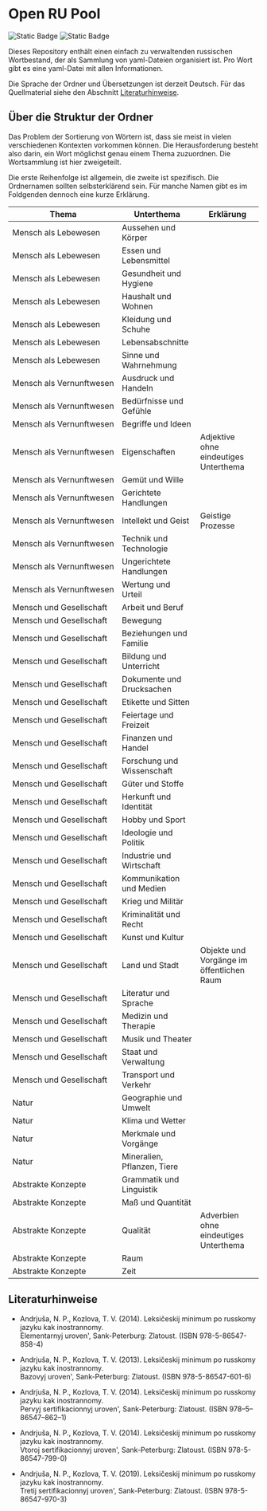 # Open RU Pool

![Static Badge](https://img.shields.io/badge/Data-YAML-%23CB171E?style=flat-square)
![Static Badge](https://img.shields.io/badge/Script-Python3-%233776AB?style=flat-square)

Dieses Repository enthält einen einfach zu verwaltenden russischen Wortbestand, der als Sammlung von yaml-Dateien organisiert ist. Pro Wort gibt es eine yaml-Datei mit allen Informationen.

Die Sprache der Ordner und Übersetzungen ist derzeit Deutsch. Für das Quellmaterial siehe den Abschnitt [Literaturhinweise](#Literaturhinweise).

## Über die Struktur der Ordner

Das Problem der Sortierung von Wörtern ist, dass sie meist in vielen verschiedenen Kontexten vorkommen können.
Die Herausforderung besteht also darin, ein Wort möglichst genau einem Thema zuzuordnen.
Die Wortsammlung ist hier zweigeteilt.

Die erste Reihenfolge ist allgemein, die zweite ist spezifisch.
Die Ordnernamen sollten selbsterklärend sein.
Für manche Namen gibt es im Foldgenden dennoch eine kurze Erklärung.

| Thema                                | Unterthema                  | Erklärung                                 |
| ------------------------------------ | --------------------------- | ----------------------------------------- |
| Mensch als Lebewesen                 | Aussehen und Körper         |                                           |
| Mensch als Lebewesen                 | Essen und Lebensmittel      |                                           |
| Mensch als Lebewesen                 | Gesundheit und Hygiene      |                                           |
| Mensch als Lebewesen                 | Haushalt und Wohnen         |                                           |
| Mensch als Lebewesen                 | Kleidung und Schuhe         |                                           |
| Mensch als Lebewesen                 | Lebensabschnitte            |                                           |
| Mensch als Lebewesen                 | Sinne und Wahrnehmung       |                                           |
| <nobr>Mensch als Vernunftwesen<nobr> | Ausdruck und Handeln        |                                           |
| <nobr>Mensch als Vernunftwesen<nobr> | Bedürfnisse und Gefühle     |                                           |
| <nobr>Mensch als Vernunftwesen<nobr> | Begriffe und Ideen          |                                           |
| <nobr>Mensch als Vernunftwesen<nobr> | Eigenschaften               | Adjektive ohne eindeutiges Unterthema     |
| <nobr>Mensch als Vernunftwesen<nobr> | Gemüt und Wille             |                                           |
| <nobr>Mensch als Vernunftwesen<nobr> | Gerichtete Handlungen       |                                           |
| <nobr>Mensch als Vernunftwesen<nobr> | Intellekt und Geist         | Geistige Prozesse                         |
| <nobr>Mensch als Vernunftwesen<nobr> | Technik und Technologie     |                                           |
| <nobr>Mensch als Vernunftwesen<nobr> | Ungerichtete Handlungen     |                                           |
| <nobr>Mensch als Vernunftwesen<nobr> | Wertung und Urteil          |                                           |
| Mensch und Gesellschaft              | Arbeit und Beruf            |                                           |
| Mensch und Gesellschaft              | Bewegung                    |                                           |
| Mensch und Gesellschaft              | Beziehungen und Familie     |                                           |
| Mensch und Gesellschaft              | Bildung und Unterricht      |                                           |
| Mensch und Gesellschaft              | Dokumente und Drucksachen   |                                           |
| Mensch und Gesellschaft              | Etikette und Sitten         |                                           |
| Mensch und Gesellschaft              | Feiertage und Freizeit      |                                           |
| Mensch und Gesellschaft              | Finanzen und Handel         |                                           |
| Mensch und Gesellschaft              | Forschung und Wissenschaft  |                                           |
| Mensch und Gesellschaft              | Güter und Stoffe            |                                           |
| Mensch und Gesellschaft              | Herkunft und Identität      |                                           |
| Mensch und Gesellschaft              | Hobby und Sport             |                                           |
| Mensch und Gesellschaft              | Ideologie und Politik       |                                           |
| Mensch und Gesellschaft              | Industrie und Wirtschaft    |                                           |
| Mensch und Gesellschaft              | Kommunikation und Medien    |                                           |
| Mensch und Gesellschaft              | Krieg und Militär           |                                           |
| Mensch und Gesellschaft              | Kriminalität und Recht      |                                           |
| Mensch und Gesellschaft              | Kunst und Kultur            |                                           |
| Mensch und Gesellschaft              | Land und Stadt              | Objekte und Vorgänge im öffentlichen Raum |
| Mensch und Gesellschaft              | Literatur und Sprache       |                                           |
| Mensch und Gesellschaft              | Medizin und Therapie        |                                           |
| Mensch und Gesellschaft              | Musik und Theater           |                                           |
| Mensch und Gesellschaft              | Staat und Verwaltung        |                                           |
| Mensch und Gesellschaft              | Transport und Verkehr       |                                           |
| Natur                                | Geographie und Umwelt       |                                           |
| Natur                                | Klima und Wetter            |                                           |
| Natur                                | Merkmale und Vorgänge       |                                           |
| Natur                                | Mineralien, Pflanzen, Tiere |                                           |
| Abstrakte Konzepte                   | Grammatik und Linguistik    |                                           |
| Abstrakte Konzepte                   | Maß und Quantität           |                                           |
| Abstrakte Konzepte                   | Qualität                    | Adverbien ohne eindeutiges Unterthema     |
| Abstrakte Konzepte                   | Raum                        |                                           |
| Abstrakte Konzepte                   | Zeit                        |                                           |

## Literaturhinweise

- Andrjuša, N. P., Kozlova, T. V. (2014). Leksičeskij minimum po russkomy jazyku kak inostrannomy.<br>Ėlementarnyj uroven', Sank-Peterburg: Zlatoust. (ISBN 978-5-86547-858-4)

- Andrjuša, N. P., Kozlova, T. V. (2013). Leksičeskij minimum po russkomy jazyku kak inostrannomy.<br>Bazovyj uroven', Sank-Peterburg: Zlatoust. (ISBN 978-5-86547-601-6)

- Andrjuša, N. P., Kozlova, T. V. (2014). Leksičeskij minimum po russkomy jazyku kak inostrannomy.<br>Pervyj sertifikacionnyj uroven', Sank-Peterburg: Zlatoust. (ISBN 978–5–86547–862–1)

- Andrjuša, N. P., Kozlova, T. V. (2014). Leksičeskij minimum po russkomy jazyku kak inostrannomy.<br>Vtoroj sertifikacionnyj uroven', Sank-Peterburg: Zlatoust. (ISBN 978-5-86547-799-0)

- Andrjuša, N. P., Kozlova, T. V. (2019). Leksičeskij minimum po russkomy jazyku kak inostrannomy.<br>Tretij sertifikacionnyj uroven', Sank-Peterburg: Zlatoust. (ISBN 978-5-86547-970-3)

<!-- - [udarenie.ru](https://udarenieru.ru/index.php): Grammatičeskij slovar'.   -->
